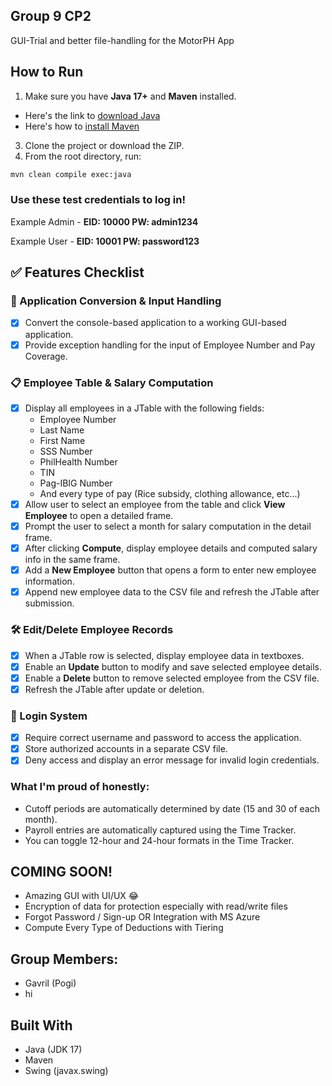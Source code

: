## Group 9 CP2

GUI-Trial and better file-handling for the MotorPH App

## How to Run

1. Make sure you have **Java 17+** and **Maven** installed.
- Here's the link to [download Java](https://www.oracle.com/ph/java/technologies/downloads/)
- Here's how to [install Maven](https://phoenixnap.com/kb/install-maven-windows)

3. Clone the project or download the ZIP.
4. From the root directory, run:


```bash
mvn clean compile exec:java
```

### **Use these test credentials to log in!**

Example Admin - **EID: 10000 PW: admin1234**

Example User - **EID: 10001 PW: password123**

## ✅ Features Checklist

### 🔧 Application Conversion & Input Handling
- [x] Convert the console-based application to a working GUI-based application.
- [x] Provide exception handling for the input of Employee Number and Pay Coverage.

### 📋 Employee Table & Salary Computation
- [x] Display all employees in a JTable with the following fields:
  - Employee Number
  - Last Name
  - First Name
  - SSS Number
  - PhilHealth Number
  - TIN
  - Pag-IBIG Number
  - And every type of pay (Rice subsidy, clothing allowance, etc...)
- [x] Allow user to select an employee from the table and click **View Employee** to open a detailed frame.
- [x] Prompt the user to select a month for salary computation in the detail frame.
- [x] After clicking **Compute**, display employee details and computed salary info in the same frame.
- [x] Add a **New Employee** button that opens a form to enter new employee information.
- [x] Append new employee data to the CSV file and refresh the JTable after submission.

### 🛠️ Edit/Delete Employee Records
- [x] When a JTable row is selected, display employee data in textboxes.
- [x] Enable an **Update** button to modify and save selected employee details.
- [x] Enable a **Delete** button to remove selected employee from the CSV file.
- [x] Refresh the JTable after update or deletion.

### 🔐 Login System
- [x] Require correct username and password to access the application.
- [x] Store authorized accounts in a separate CSV file.
- [x] Deny access and display an error message for invalid login credentials.

### What I'm proud of honestly:
- Cutoff periods are automatically determined by date (15 and 30 of each month).
- Payroll entries are automatically captured using the Time Tracker.
- You can toggle 12-hour and 24-hour formats in the Time Tracker.

## COMING SOON!
- Amazing GUI with UI/UX 😂
- Encryption of data for protection especially with read/write files
- Forgot Password / Sign-up OR Integration with MS Azure
- Compute Every Type of Deductions with Tiering

## Group Members:
- Gavril (Pogi)
- hi

## Built With
- Java (JDK 17)
- Maven
- Swing (javax.swing)

